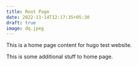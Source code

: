```yaml
---
title: Root Page
date: 2022-11-14T12:17:35+05:30
draft: true
image: dq.jpeg
---
```

This is a home page content for hugo test website.

This is some additional stuff to home page.